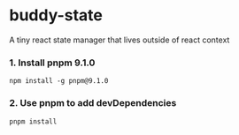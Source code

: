 # buddy-state
A tiny react state manager that lives outside of react context

### 1. Install pnpm 9.1.0
``npm install -g pnpm@9.1.0``

### 2. Use pnpm to add devDependencies
``pnpm install``

